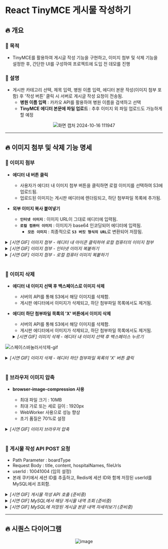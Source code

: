 # React TinyMCE 게시물 작성하기

## 🔥 개요

### 🔷 목적

- TinyMCE를 활용하여 게시글 작성 기능을 구현하고, 이미지 첨부 및 삭제 기능을 설정한 후, 간단한 UI를 구성하여 프로젝트에 도입 전 데모를 진행

### 🔷 설명

- 게시판 카테고리 선택, 제목 입력, 병원 이름 입력, 에디터 본문 작성(이미지 첨부 포함) 후 '작성 버튼' 클릭 시 서버로 게시글 작성 요청이 전송됨.
  - <b>병원 이름 입력</b> : 카카오 API를 활용하여 병원 이름을 검색하고 선택
  - <b>TinyMCE 에디터 본문에 파일 업로드</b> : 추후 이미지 외 파일 업로드도 가능하게 할 예정

<div align="center">

![화면 캡처 2024-10-16 111947](https://github.com/user-attachments/assets/e06d8070-ca16-4c21-8720-6a019e744427)

</div>

---

## 🔥 이미지 첨부 및 삭제 기능 명세

### 🔷 이미지 첨부

- <b>에디터 내 버튼 클릭</b>

  - 사용자가 에디터 내 이미지 첨부 버튼을 클릭하면 로컬 이미지를 선택하여 S3에 업로드됨.
  - 업로드된 이미지는 게시판 에디터에 렌더링되고, 하단 첨부파일 목록에 추가됨.

- <b>외부 이미지 복사 붙여넣기</b>
  - <b>`인터넷 이미지`</b> : 이미지 URL이 그대로 에디터에 입력됨.
  - <b>`로컬 컴퓨터 이미지`</b> : 이미지가 base64 인코딩되어 에디터에 입력됨.
    - <b>`모든 이미지`</b> : 최종적으로 <b>`S3 버킷 형식의 URL`</b>로 변환되어 저장됨.

<details>
<summary><i> [시연 GIF] 이미지 첨부 - 에디터 내 아이콘 클릭하여 로컬 컴퓨터의 이미지 첨부 </i></summary>

![로컬컴퓨터에서이미지업로드-gif](https://github.com/user-attachments/assets/42342025-312c-4596-aa3a-b9473bf1dc55)

</details>
<details>
<summary><i> [시연 GIF] 이미지 첨부 - 인터넷 이미지 복붙하기 </i></summary>

![웹이미지복붙-gif](https://github.com/user-attachments/assets/b4dc7f71-104f-491f-96ce-ef7f1bc07c6d)

</details>
<details>
<summary><i> [시연 GIF] 이미지 첨부 - 로컬 컴퓨터 이미지 복붙하기 </i></summary>

![로컬이미지복붙-gif](https://github.com/user-attachments/assets/58233fe1-4edb-4229-9e41-e1e5f07312ab)

</details>
<br>

### 🔷 이미지 삭제

- <b>에디터 내 이미지 선택 후 백스페이스로 이미지 삭제</b>

  - 서버의 API를 통해 S3에서 해당 이미지를 삭제함.
  - 게시판 에디터에서 이미지가 삭제되고, 하단 첨부파일 목록에서도 제거됨.

- <b>에디터 하단 첨부파일 목록의 'X' 버튼에서 이미지 삭제</b>
  - 서버의 API를 통해 S3에서 해당 이미지를 삭제함.
  - 게시판 에디터에서 이미지가 삭제되고, 하단 첨부파일 목록에서도 제거됨.
  <details>
  <summary><i> [시연 GIF] 이미지 삭제 - 에디터 내 이미지 선택 후 백스페이스 누르기</i></summary>

![스페이스바눌러서삭제-gif](https://github.com/user-attachments/assets/29276bb3-eae9-4000-a4c1-f47abd5ddf2d)

</details>
<details>
<summary><i> [시연 GIF] 이미지 삭제 - 에디터 하단 첨부파일 목록의 'X' 버튼 클릭 </i></summary>

![x버튼눌러서삭제-gif](https://github.com/user-attachments/assets/55f23cee-6e3b-4ec2-942e-969e2c7ab38b)

</details>
<br>

### 🔷 브라우저 이미지 압축

- <b>browser-image-compression 사용</b>

  - 최대 파일 크기 : 10MB
  - 최대 가로 또는 세로 길이 : 1920px
  - WebWorker 사용으로 성능 향상
  - 초기 품질은 70%로 설정

<details>
<summary><i>[시연 GIF] 이미지 브라우저 압축</i></summary>

![브라우저압축-gif](https://github.com/user-attachments/assets/05ee6299-d8b7-4b56-a7e2-143f657a868f)

</details>
<br>

### 🔷 게시물 작성 API POST 요청

- Path Parameter : boardType
- Request Body : title, content, hospitalNames, fileUrls
- userId : 10041004 (임의 설정)
- 본래 쿠키에서 세션 ID를 추출하고, Redis에 세션 ID와 함께 저장된 userId를 MySQL에서 조회함.

<details>
<summary><i>[시연 GIF] 게시물 작성 API 호출 (준비중)</i></summary>

</details>

<details>
<summary><i>[시연 GIF] MySQL에서 해당 게시물 내역 조회 (준비중)</i></summary>

</details>
<details>
<summary><i>[시연 GIF] MySQL에 저장된 게시글 본문 내역 자세히보기 (준비중)</i></summary>

</details>

---

## 🔥 시퀀스 다이어그램

<div align="center">

![image](https://github.com/user-attachments/assets/9012df20-5160-4e66-9458-1fe6c22cd3b8)

</div>

